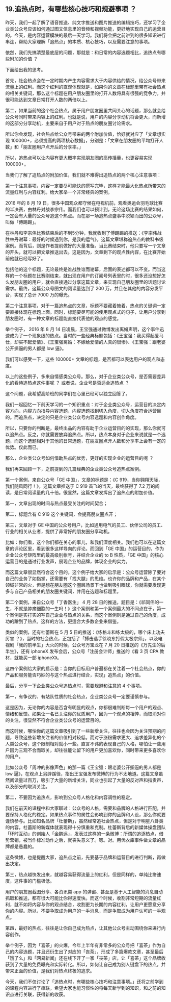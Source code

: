 ## 19.追热点时，有哪些核心技巧和规避事项 ？
昨天，我们一起了解了语音推送、纯文字推送和图片推送的编辑技巧，还学习了企业类公众号应该如何通过图文信息里的音频和视频功能，更好地实现自己的运营目的。今天，是内容运营模块的最后一天学习。我们将会把之前讲到的很多知识进行串连，帮助大家理解「追热点」的本质、核心技巧，以及需要注意的事项。


依然，我们先搞清楚最底层的问题，那就是：和日常的内容选题相比，追热点有哪些附加的价值 ？


下面给出我的思考。


首先，社会热点会在一定时期内产生内容需求大于内容供给的情况，给公众号带来流量上的红利。而这个红利的直观体现就是，如果你的文章在标题里带有社会热点的相关关键词，那么这个标题在用户朋友圈里的打开人数将具有很强的竞争力，并很可能达到文章日常打开人数的两倍以上。


第二，如果当前的这个社会热点，属于用户朋友圈里共同关心的话题，那么就会给公众号同时带来内容上的红利。也就是说，用户的内容分享动机将会更大，而新增的这部分分享动机，主要来自于用户对于热点的朋友圈讨论需求。


所以你会发现，社会热点给公众号带来的两个附加价值，恰好就对应了「文章想实现 100000+，必须提高的两项核心数据」，分别是：「文章在朋友圈的平均打开人数」和「朋友圈用户点开后的分享率。」


所以，追热点可以让内容有更大概率实现朋友圈的高传播量，也更容易实现100000+。


当我们了解了追热点的附加价值，我们就不难得出追热点的两个核心注意事项：


第一个注意事项，内容一定要尽可能快的撰写完毕，这样才能最大化热点所带来的流量红利与内容红利。给大家举一个非常经典的案例。


2016 年的 8 月 19 日，很多中国观众都守候在电视机前，观看奥运会羽毛球比赛的半决赛，由林丹对战李宗伟。而我们也可以预计到，无论这场比赛的结果如何，一定会有大量的公众号追这个热点。而在那一场追热点盛事中脱颖而出的公众号，叫做「傅踢踢」。


在林丹和李宗伟比赛结束后的不到5分钟，我就收到了傅踢踢的推送：《李宗伟战胜林丹谢幕：最好的时候遇到你，是我的运气》。这篇文章堪称追热点的教科书级案例。而背后，则是作者提前做好的大量准备。当比赛结束时，他只要写一个文章的开头，就可以把文章推送出去。这是因为，文章剩下的观点性内容，在比赛开始前他就已经写好了。


包括他的这个标题，无论最终是谁战胜谁而谢幕，后面的表述都可以不变。而当这样的一个标题在比赛刚结束，就出现在用户的订阅号列表里的时，很多还没想好怎么发朋友圈的用户，就会直接通过分享这篇文章，来实现自己朋友圈里的话题讨论需求。最终，这篇公众号图文的阅读量达到了 200 万，并且在其他的内容分发平台，实现了总计 7000 万的曝光。


第二个注意事项，对于一篇追热点的文章，标题不要藏着掖着，热点的关键词一定要直接体现在标题上面。同时，标题要尽可能的使用观点式的句子，让用户分享到朋友圈时，有一种文章的标题能直接代表他的观点的感觉。


举个例子， 2016 年 8 月 14 日凌晨，王宝强通过微博发出离婚声明，这个事件迅速成为了一个现象级的热点。当时的一些经典标题包括：《王宝强：我买得起爱马仕，却买不起爱情》、《王宝强离婚：不嫁给爱情的人真的很惨》、《王宝强：跟老婆公开撕逼的男人都是 low 逼》。


我们可以感受一下，这些 100000+ 文章的标题，是否都可以表达用户的观点和态度。


以上的这些例子，多来自情感类公众号。那么，对于企业类公众号，是否需要差异化的看待追热点这件事呢 ？ 或者说，企业号是否适合追热点 ？


这个问题，我希望高阶班的同学们在心里已经可以独立回答了。


我们一起回忆一下前天学习的一个知识重点：对于企业类公众号，运营目的决定内容方向，内容方向指导内容选题，内容选题找到切入角度，切入角度符合运营目的。而追热点，决定的只是企业类公众号内容选题和内容创作角度。


所以，只要你的判断是，最终出品的内容有助于企业运营目的的实现，那么你就可以追热点。反之，你就需要放弃追热点。所以，热点本身对于企业来说就是一个选题，而这个选题相对于其他的日常选题，在朋友圈点开人数和分享率上会有一定的优势。仅此而已。


那么，企业类公众号如何借助热点的优势，更好的实现企业的运营目的呢 ？


我们再来回顾一下，之前提到的几篇经典的企业类公众号追热点案例。


第一个案例，来自公众号「GE 中国」，文章的标题是：《C 919，当你翱翔天际，我们随风同行！》，这篇文章推送于 C 919 首飞的当天，最终获得了 7.2 万的阅读，是日常阅读量的几十倍。很显然，这篇文章发挥出了追热点的附加价值。


第一，文章出现的时间与热点最受关注的时间契合；


第二，标题含有 C 919 这个关键词，会提高朋友圈点开；


第三，文章对于 GE 中国的公众号用户，比如通用电气的员工、伙伴公司的员工、行业的相关从业者，提供了非常好的朋友圈分享动机。


比如：你们看，这个你们都在关心的事儿，和我们深度相关。我们也可以在这篇文章的评论区里，看到很多这样导向的评论。而回到「GE 中国」的运营目的，作为企业公众号矩阵里的最高级别帐号，并结合企业的 to B 性质，「GE 中国」的核心运营目的是通过行业发声，展现企业的品牌，体现企业的实力。


而这篇文章很显然符合这个目的。这个例子给大家的启示是：公众号运营除了要对自己的业务了如指掌，还需要有「找大腿」的思维。也许你的品牌和产品，在某个领域非常的火，但是想在朋友圈这个圈层场景下也做到吸引眼球，你就需要发现更多与自己产品相关的朋友圈关键词，并用在选题和标题里。


第二个案例，来自公众号「丁香医生」 4 月 28 日的推送，题目是：《祁同伟的一生，不就是肿瘤细胞的一生吗！》这个案例和第一个案例最大的不同点在于，第一个案例是实打实的写自己企业与热点的关系，而这个案例则是通过自己的角度，成功的蹭到了热点。这样的方法，更适合大多数企业来借鉴。


类似的案例，还有杜蕾斯在 5 月 5 日的推送：《练格斗和练太极的，哪个床上功夫厉害 ？》，当时的社会热点，正包括了「搏击选手徐晓东打假太极宗师」，以及电视剧「我的前半生」大火的时候，公众号万宝龙在 7 月 20 日推送的《万先生的后半生》，还有 iphoneX 发布会后，公众号「注册会计师」推送的《看 3 页 CPA 教材，就能买一部 iphoneX》。


这四个案例给大家的启示是：当你的目标用户普遍都在关注着一个社会热点，你的产品和服务能否巧妙的与这个热点进行结合，实现」追热点」的价值。


最后，分享一下企业类公众号追热点时，需要规避和注意的 4 个事项。


第一，有争议的、有站队性质的社会热点，企业类公众号一定要谨慎参与。


这是因为，无论你的内容是否含有明显的观点，你都很难判断每一个用户的观点、情绪和反馈。如果让一名已关注你的优质用户，因为一个观点的相悖，而取消对你的关注，很显然不符合企业类公众号的运营目的。


而这时候，哪怕你的这篇文章吸引到了一些新增关注，往往也会因为关注预期的问题，导致这些新增关注者的价值相对较低。而对于涨粉需求更大、追求差异化的个人类公众号，这个限制相对就小一些。直言不讳的表现自己的人格，哪怕让一些用户因为三观不合而取关，却往往能让留下的用户更加喜欢你，同时带来更多喜欢你的用户。


比如公众号「周冲的影像声色」的那一篇《王宝强：跟老婆公开撕逼的男人都是low 逼》，在观点上另辟蹊径，指出王宝强发布微博的行为不太地道。这篇文章虽然阅读量过百万，吸引了大量的新增关注，同业也引起了大量的反对声和指责声，以及部分的取消关注。


第二，不要因为追热点，影响到公众号人格化和内容调性的稳定。


我们在前天的课程中和大家聊过：公众号的人格，需要和品牌的人格进行匹配，并要保持人格化的稳定。如果热点事件的属性会影响到你的品牌和人设，那么你就要谨慎参与。比如知名品牌「杜蕾斯」，虽然经常追社会热点，但是对于明星八卦类的内容，杜蕾斯的新媒体就表现得十分慎重和克制。杜蕾斯背后的新媒体操盘团队「环时互动」的创始人「金鹏远」，发表过这样的一条微博：所谓的追逐热点，借势营销，被当作标准动作之后，就丧失意义了。嗯。对。用优衣库事件做文章的品牌都是愚蠢的。


这条微博，也是提醒大家，追热点之前，先要基于品牌和运营目的进行判断，再做出决定。


第三，热点越快发出来，就越容易获得流量上的红利。但是同样的，单纯比拼速度，这件事的门槛极低。


用户的朋友圈截图分享、各资讯类 app 的弹窗、甚至是基于人工智能的消息自动抓取和推送，都有很大可能比你得速度快。而这个时候，收割非常短期的流量红利，就不如将内容与你的观点结合，收割更为长期的内容红利，让用户更愿意分享你的内容。所以，不要争取成为用户的一手消息，而是争取成为用户认可的一手观点。


第四，最好的热点，往往是让你自己成为热点，让其他公众号主动围绕你来进行内容创作。


举个例子，因为「喜茶」的火爆，今年上半年有非常多的公众号把「喜茶」作为自己的内容选题，并且还衍生出了对应的「丧茶」，形成了多篇爆款文章，甚至最后「饿了么」和「网易新闻」还在线下开了一家「丧茶」店，让「喜茶」这个品牌收获到了大量的免费曝光和实际转化。所以，如何让自己成为别人键盘下的热点，并带来正面的价值，是我们对热点终极的追求。


今天，我们不仅讨论了「追热点时，有哪些核心技巧和注意事项。」还将之前学到的课程内容进行了串联，希望大家也能习惯性的将每天新学到的知识，和之前的知识点进行关联，获得新的收获。

